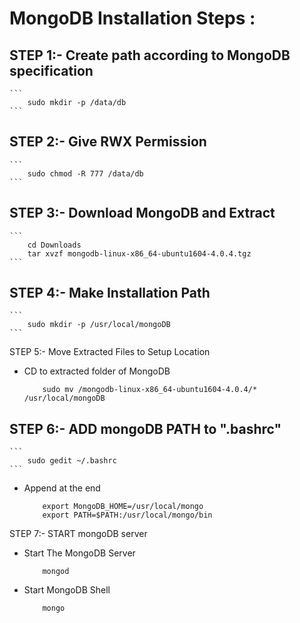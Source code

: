 # MongoDB Installation Steps :

STEP 1:- Create path according to MongoDB specification
-
    ```
        sudo mkdir -p /data/db
    ```
 
 STEP 2:- Give RWX Permission
 -
    ```
        sudo chmod -R 777 /data/db
    ```

STEP 3:- Download MongoDB and Extract
-
    ```
        cd Downloads
        tar xvzf mongodb-linux-x86_64-ubuntu1604-4.0.4.tgz
    ```

STEP 4:- Make Installation Path
-
    ```
        sudo mkdir -p /usr/local/mongoDB
    ```

STEP 5:- Move Extracted Files to Setup Location
- CD to extracted folder of MongoDB
    ```
        sudo mv /mongodb-linux-x86_64-ubuntu1604-4.0.4/* /usr/local/mongoDB
    ```
STEP 6:- ADD mongoDB PATH to ".bashrc"
-
    ```
        sudo gedit ~/.bashrc
    ```
- Append at the end
    ```
        export MongoDB_HOME=/usr/local/mongo
        export PATH=$PATH:/usr/local/mongo/bin
    ```


STEP 7:- START mongoDB server
- Start The MongoDB Server
    ```
        mongod
    ```
- Start MongoDB Shell
    ```
        mongo
    ```
